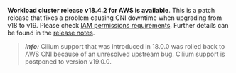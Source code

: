 **Workload cluster release v18.4.2 for AWS is available**. This is a patch release that fixes a problem causing CNI downtime when upgrading from v18 to v19. Please check [IAM permissions requirements](https://github.com/giantswarm/giantswarm-aws-account-prerequisites/blob/master/CHANGELOG.md#330---2023-05-11). Further details can be found in the [release notes](https://docs.giantswarm.io/changes/workload-cluster-releases-aws/releases/aws-v18.4.2/).

> **_Info:_** Cilium support that was introduced in 18.0.0 was rolled back to AWS CNI because of an unresolved upstream bug. Cilium support is postponed to version v19.0.0.
